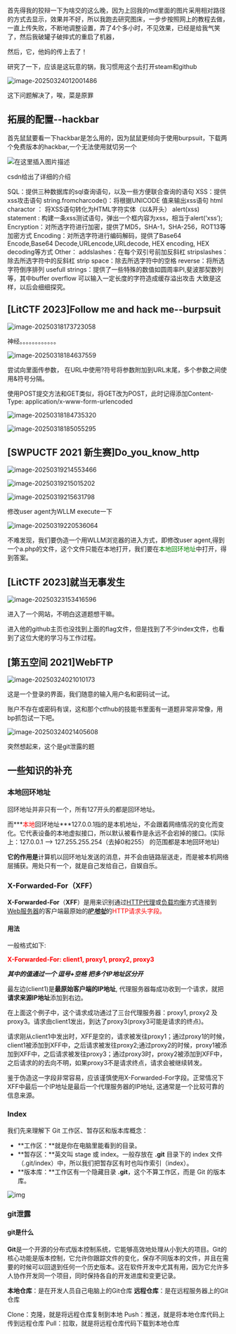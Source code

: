 首先得我的狡辩一下为啥交的这么晚，因为上回我的md里面的图片采用相对路径的方式去显示，效果并不好，所以我跑去研究图床，一步步按照网上的教程去做，一直上传失败，不断地调整设置，弄了4个多小时，不见效果，已经是给我气笑了，然后我破罐子破摔式的重启了机器，

然后，它，他妈的传上去了！

研究了一下，应该是这玩意的锅，我习惯用这个去打开steam和github

![image-20250324012001486](https://raw.githubusercontent.com/30-STEPh/photos/main/20250324012001555.png)

这下问题解决了，唉，菜是原罪

## 拓展的配置--hackbar

首先鼠鼠要看一下hackbar是怎么用的，因为鼠鼠更倾向于使用burpsuit，下载两个免费版本的hackbar,一个无法使用就切另一个

![在这里插入图片描述](https://raw.githubusercontent.com/30-STEPh/photos/main/20250324012154214.png)

csdn给出了详细的介绍

SQL：提供三种数据库的sql查询语句，以及一些方便联合查询的语句
XSS：提供xss攻击语句
string.fromcharcode()：将根据UNICODE 值来输出xss语句
html charactor ： 将XSS语句转化为HTML字符实体（以&开头）
alert(xss) statement : 构建一条xss测试语句，弹出一个框内容为xss，相当于alert(‘xss’);
Encryption：对所选字符进行加密，提供了MD5，SHA-1，SHA-256，ROT13等加密方式
Encoding：对所选字符进行编码解码，提供了Base64 Encode,Base64 Decode,URLencode,URLdecode,
HEX encoding, HEX decoding等方式
Other：
addslashes：在每个双引号前加反斜杠
stripslashes：除去所选字符中的反斜杠
strip space：除去所选字符中的空格
reverse：将所选字符倒序排列
usefull strings：提供了一些特殊的数值如圆周率PI,斐波那契数列等，其中buffer overflow 可以输入一定长度的字符造成缓存溢出攻击
大致是这样，以后会细细探究。

## [LitCTF 2023]Follow me and hack me--burpsuit

![image-20250318173723058](https://raw.githubusercontent.com/30-STEPh/photos/main/20250324012200368.png)

神经。。。。。。。。。。。。

![image-20250318184637559](https://raw.githubusercontent.com/30-STEPh/photos/main/20250324012205470.png)

尝试向里面传参数， 在URL中使用?符号将参数附加到URL末尾，多个参数之间使用&符号分隔。

使用POST提交方法和GET类似，将GET改为POST，此时记得添加Content-Type: application/x-www-form-urlencoded

![image-20250318184735320](https://raw.githubusercontent.com/30-STEPh/photos/main/20250324012209739.png)

![image-20250318185055295](https://raw.githubusercontent.com/30-STEPh/photos/main/20250324012214290.png)

## [SWPUCTF 2021 新生赛]Do_you_know_http

![image-20250319214553466](https://raw.githubusercontent.com/30-STEPh/photos/main/20250324012219002.png)

![image-20250319215015202](https://raw.githubusercontent.com/30-STEPh/photos/main/20250324012221966.png)

![image-20250319215631798](https://raw.githubusercontent.com/30-STEPh/photos/main/20250324012228667.png)

修改user agent为WLLM   execute一下

![image-20250319220536064](https://raw.githubusercontent.com/30-STEPh/photos/main/20250324012225307.png)

不难发现，我们要伪造一个用WLLM浏览器的进入方式，即修改user agent,得到一个a.php的文件，这个文件只能在本地打开，我们要在<font color='green'>本地回环地址</font>中打开，得到答案。

## [LitCTF 2023]就当无事发生

![image-20250323153416596](https://raw.githubusercontent.com/30-STEPh/photos/main/20250324012232690.png)

进入了一个网站，不明白这道题想干嘛。

进入他的github主页也没找到上面的flag文件，但是找到了不少index文件，也看到了这位大佬的学习与工作过程。



## [第五空间 2021]WebFTP

![image-20250324021010173](https://raw.githubusercontent.com/30-STEPh/photos/main/20250324021010234.png)

这是一个登录的界面，我们随意的输入用户名和密码试一试。

账户不存在或密码有误，这和那个ctfhub的技能书里面有一道题非常非常像，用bp抓包试一下吧。

![image-20250324021405608](https://raw.githubusercontent.com/30-STEPh/photos/main/20250324021405749.png)

突然想起来，这个是git泄露的题













## 一些知识的补充

### 本地回环地址

回环地址并非只有一个，所有127开头的都是回环地址。

而***<font color='red'>本地</font>回环地址***127.0.0.1指的是本机地址，不会跟着网络情况的变化而变化。它代表设备的本地虚拟接口，所以默认被看作是永远不会宕掉的接口。(实际上：127.0.0.1 —> 127.255.255.254（去掉0和255） 的范围都是本地回环地址)

**它的作用是**计算机以回环地址发送的消息，并不会由链路层送走，而是被本机网络层捕获。用处只有一个，就是自己发给自己，自娱自乐。

### **X-Forwarded-For**（**XFF**）

**X-Forwarded-For**（**XFF**）是用来识别通过[HTTP](https://baike.baidu.com/item/HTTP/0?fromModule=lemma_inlink)[代理](https://baike.baidu.com/item/代理/0?fromModule=lemma_inlink)或[负载均衡](https://baike.baidu.com/item/负载均衡/0?fromModule=lemma_inlink)方式连接到[Web服务器](https://baike.baidu.com/item/Web服务器/0?fromModule=lemma_inlink)的客户端最原始的[***IP地址***](https://baike.baidu.com/item/IP地址/0?fromModule=lemma_inlink)的<font color='red'>HTTP请求头字段。</font>

#### 用法

一般格式如下:

**<font color='red'>X-Forwarded-For: client1, proxy1, proxy2, proxy3</font>**

***其中的值通过一个 逗号+空格 把多个IP地址区分开***

最左边(client1)是**最原始客户端的IP地址**, 代理服务器每成功收到一个请求，就把**请求来源IP地址**添加到右边。 

在上面这个例子中，这个请求成功通过了三台代理服务器：proxy1, proxy2 及 proxy3。请求由client1发出，到达了proxy3(proxy3可能是请求的终点)。

请求刚从client1中发出时，XFF是空的，请求被发往proxy1；通过proxy1的时候，client1被添加到XFF中，之后请求被发往proxy2;通过proxy2的时候，proxy1被添加到XFF中，之后请求被发往proxy3；通过proxy3时，proxy2被添加到XFF中，之后请求的的去向不明，如果proxy3不是请求终点，请求会被继续转发。

鉴于伪造这一字段非常容易，应该谨慎使用X-Forwarded-For字段。正常情况下XFF中最后一个IP地址是最后一个代理服务器的IP地址, 这通常是一个比较可靠的信息来源。

### Index

我们先来理解下 Git 工作区、暂存区和版本库概念：

- **工作区：**就是你在电脑里能看到的目录。
- **暂存区：**英文叫 stage 或 index。一般存放在 **.git** 目录下的 index 文件（.git/index）中，所以我们把暂存区有时也叫作索引（index）。
- **版本库：**工作区有一个隐藏目录 **.git**，这个不算工作区，而是 Git 的版本库。

![img](https://raw.githubusercontent.com/30-STEPh/photos/main/20250324012236318.jpg)

### git泄露

#### git是什么

**Git**是一个开源的分布式版本控制系统，它能够高效地处理从小到大的项目。Git的核心功能是版本控制，它允许你跟踪文件的变化，保存不同版本的文件，并且在需要的时候可以回退到任何一个历史版本。这在软件开发中尤其有用，因为它允许多人协作开发同一个项目，同时保持各自的开发进度和变更记录。

**本地仓库**：是在开发人员自己电脑上的Git仓库
**远程仓库**：是在远程服务器上的Git仓库

Clone：克隆，就是将远程仓库复制到本地
Push：推送，就是将本地仓库代码上传到远程仓库
Pull：拉取，就是将远程仓库代码下载到本地仓库